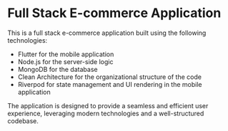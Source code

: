 # Full Stack E-commerce Application

This is a full stack e-commerce application built using the following technologies:

- Flutter for the mobile application
- Node.js for the server-side logic
- MongoDB for the database
- Clean Architecture for the organizational structure of the code
- Riverpod for state management and UI rendering in the mobile application

The application is designed to provide a seamless and efficient user experience, leveraging modern technologies and a well-structured codebase.
